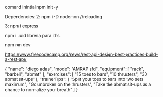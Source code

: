 comand inintial
npm init -y

Dependencies:
2: npm i -D nodemon //reloading

3: npm i express

npm i uuid libreria para id´s

npm run dev

https://www.freecodecamp.org/news/rest-api-design-best-practices-build-a-rest-api/

{
  "name": "diego adas",
  "mode": "AMRAP afd",
  "equipment": [
    "rack",
    "barbell",
    "abmat"
  ],
  "exercises": [
    "15 toes to bars",
    "10 thrusters",
    "30 abmat sit-ups"
  ],
  "trainerTips": [
    "Split your toes to bars into two sets maximum",
    "Go unbroken on the thrusters",
    "Take the abmat sit-ups as a chance to normalize your breath"
  ]
}